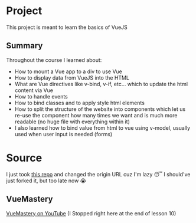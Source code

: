 # Project

This project is meant to learn the basics of VueJS

## Summary

Throughout the course I learned about:

- How to mount a Vue app to a div to use Vue
- How to display data from VueJS into the HTML
- What are Vue directives like v-bind, v-if, etc... which to update the html content via Vue
- How to handle events
- How to bind classes and to apply style html elements
- How to split the structure of the website into components which let us re-use the component how many times we want and is much more readable (no huge file with everything within it)
- I also learned how to bind value from html to vue using v-model, usually used when user input is needed (forms)

# Source

I just took [this repo](https://github.com/Code-Pop/Intro-to-Vue-3) and changed the origin URL cuz I'm lazy 😴
I should've just forked it, but too late now 😭

## VueMastery

[VueMastery on YouTube](https://youtu.be/bzlFvd0b65c?t=2934) (I Stopped right here at the end of lesson 10)
